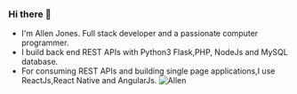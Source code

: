 ### Hi there 👋
- I'm Allen Jones. Full stack developer and a passionate computer programmer.
- I build back end REST APIs with Python3 Flask,PHP, NodeJs and MySQL database.
- For consuming REST APIs and building single page applications,I use ReactJs,React Native and AngularJs.
![Allen](http://octodex.github.com/images/founding-father.jpg )
